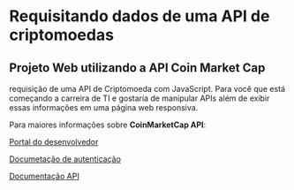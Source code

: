# Requisitando dados de uma API de criptomoedas

## Projeto Web utilizando a API Coin Market Cap 

requisição de uma API de Criptomoeda com JavaScript. Para você que está
começando a carreira de TI e gostaria de manipular APIs além de exibir essas
informações em uma página web responsiva.

Para maiores informações sobre  **CoinMarketCap API**:

[ Portal do desenvolvedor ](https://pro.coinmarketcap.com/account)

[ Documetação de autenticação ](https://coinmarketcap.com/api/documentation/v1/#section/Authentication)

[ Documentação API ](https://coinmarketcap.com/api/documentation/v1/#)